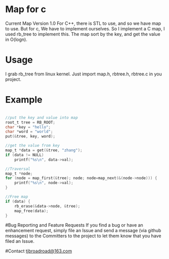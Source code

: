 # Map for c
Current Map Version 1.0
For C++, there is STL to use, and so we have map to use. But for c, We have to implement ourselves. So I implement a C map, I used rb_tree to implement this. The map sort by the key, and get the value in O(logn).

# Usage
I grab rb_tree from linux kernel. Just import map.h, rbtree.h, rbtree.c in you project.

# Example

```c

//put the key and value into map
root_t tree = RB_ROOT; 
char *key = "hello";
char *word = "world";
put(&tree, key, word);

//get the value from key
map_t *data = get(&tree, "zhang");
if (data != NULL)
	printf("%s\n", data->val);

//Traversal
map_t *node;
for (node = map_first(&tree); node; node=map_next(&(node->node))) {
	printf("%s\n", node->val);
}

//Free map
if (data) {
    rb_erase(&data->node, &tree);
	map_free(data);
}
````

#Bug Reporting and Feature Requests
If you find a bug or have an enhancement request, simply file an Issue and send a message (via github messages) to the Committers to the project to let them know that you have filed an Issue.

#Contact
tjbroadroad@163.com


